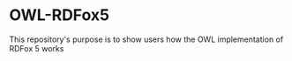 # OWL-RDFox5
This repository's purpose is to show users how the OWL implementation of RDFox 5 works
